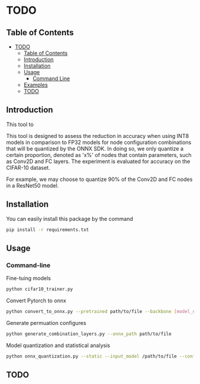 # TODO
## Table of Contents

- [TODO](#TODO)
  - [Table of Contents](#table-of-contents)
  - [Introduction](#introduction)
  - [Installation](#installation)
  - [Usage](#usage)
	  - [Command Line](#command-line)
  - [Examples](#examples)
  - [TODO](#todo)
## Introduction

This tool to 

This tool is designed to assess the reduction in accuracy when using INT8 models in comparison to FP32 models for node configuration combinations that will be quantized by the ONNX SDK. In doing so, we only quantize a certain proportion, denoted as 'x%' of nodes that contain parameters, such as Conv2D and FC layers.
The experiment is evaluated for accuracy on the CIFAR-10 dataset.

For example, we may choose to quantize 90% of the Conv2D and FC nodes in a ResNet50 model.


## Installation

You can easily install this package by the command
```bash
pip install -r requirements.txt
```
## Usage
### Command-line
Fine-tuing models
```bash
python cifar10_trainer.py
```

Convert Pytorch to onnx
```bash
python convert_to_onnx.py --pretrained path/to/file --backbone [model_name]
```

Generate permuation configures
```bash
python generate_combination_layers.py --onnx_path path/to/file
```

Model quantization and statistical analysis
```bash
python onnx_quantization.py --static --input_model /path/to/file --config_path /path/to/file --data_path /path/to/file --report_path /path/to/file --profiling
```

## TODO
